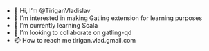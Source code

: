 - 👋 Hi, I’m @TiriganVladislav
- 👀 I’m interested in making Gatling extension for learning purposes
- 🌱 I’m currently learning Scala
- 💞️ I’m looking to collaborate on gatling-qd
- 📫 How to reach me tirigan.vlad.gmail.com

<!---
TiriganVladislav/TiriganVladislav is a ✨ special ✨ repository because its `README.md` (this file) appears on your GitHub profile.
You can click the Preview link to take a look at your changes.
--->
